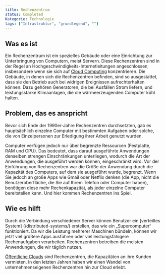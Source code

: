 ```yaml
---
title: Rechenzentrum
status: Completed
Kategorie: Technologie
tags: ["Infrastruktur", "grundlegend", ""]
---
```


## Was es ist

Ein Rechenzentrum ist ein spezielles Gebäude oder eine Einrichtung zur Unterbringung von Computern, meist Servern.
Diese Rechenzentren sind in der Regel an Hochgeschwindigkeits-Internetleitungen angeschlossen, insbesondere wenn sie sich auf [Cloud Computing](/Cloud-Computing/) konzentrieren.
Die Gebäude, in denen sich die Rechenzentren befinden, sind so ausgestattet, dass sie den Betrieb auch bei widrigen Ereignissen aufrechterhalten können. Dazu gehören Generatoren, die bei Ausfällen Strom liefern, und leistungsstarke Klimaanlagen, die die wärmeerzeugenden Computer kühl halten.

## Problem, das es anspricht

Bevor sich Ende der 1990er-Jahre Rechenzentren durchsetzten, gab es hauptsächlich einzelne Computer mit bestimmten Aufgaben oder solche, die von Einzelpersonen zur Erledigung ihrer Arbeit genutzt wurden.

Computer verfügen jedoch nur über begrenzte Ressourcen (Festplatte, RAM und CPU).
Das bedeutet, dass darauf ausgeführte Anwendungen denselben strengen Einschränkungen unterliegen, wodurch die Art der Anwendungen, die ausgeführt werden können, eingeschränkt wird.
Vor der Einführung von Rechenzentren war die Größe der Anwendung durch die Kapazität des Computers, auf dem sie ausgeführt wurde, begrenzt.
Wenn Sie jedoch an große Apps wie Gmail oder Netflix denken (die App, nicht die Benutzeroberfläche, die Sie auf Ihrem Telefon oder Computer haben), benötigen diese mehr Rechenkapazität, als jeder einzelne Computer bereitstellen kann.
Und hier kommen Rechenzentren ins Spiel.

## Wie es hilft

Durch die Verbindung verschiedener Server können Benutzer ein [verteiltes System] (/distributed-systems/) erstellen, das wie ein „Supercomputer“ funktioniert.
Da wir die Leistung mehrerer Maschinen bündeln, können wir jetzt viel größere Apps ausführen oder viel leistungsfähigere Rechenaufgaben verarbeiten.
Rechenzentren betreiben die meisten Anwendungen, die wir täglich nutzen.

[Öffentliche Clouds](/cloud-computing/) sind Rechenzentren, die Kapazitäten an ihre Kunden vermieten.
In den letzten Jahren haben wir einen Wandel von unternehmenseigenen Rechenzentren hin zur Cloud erlebt.
